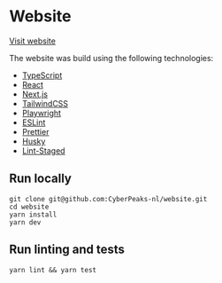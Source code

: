 # Website

[Visit website](https://www.cyberpeaks.nl)

The website was build using the following technologies:

-   [TypeScript](https://www.typescriptlang.org/)
-   [React](https://react.dev/)
-   [Next.js](https://nextjs.org/)
-   [TailwindCSS](https://tailwindcss.com/)
-   [Playwright](https://playwright.dev/)
-   [ESLint](https://eslint.org/)
-   [Prettier](https://prettier.io/)
-   [Husky](https://typicode.github.io/husky/)
-   [Lint-Staged](https://github.com/okonet/lint-staged)

## Run locally

```
git clone git@github.com:CyberPeaks-nl/website.git
cd website
yarn install
yarn dev
```

## Run linting and tests

```
yarn lint && yarn test
```
